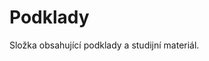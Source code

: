 Podklady
================================================================================

Složka obsahující podklady a studijní materiál.


